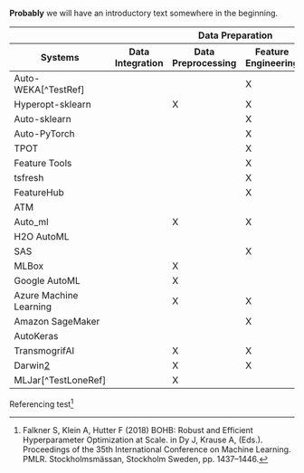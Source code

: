 **Probably** we will have an introductory text somewhere in the beginning.

<div class="overflow-auto"><table class="f6 w-100 mw8 center" cellspacing="0">
  <thead>
    <tr>
      <th class="fw6 bt b--black tl bg-white">&nbsp;</th>
      <th class="fw6 bt b--black tl bg-white">&nbsp;</th>
      <th class="fw6 bt b--black tl bg-white tc" colspan="2">Data Preparation</th>
      <th class="fw6 bt b--black tl bg-white tc" colspan="4">Modeling</th>
      <th class="fw6 bt b--black tl bg-white">&nbsp;</th>
    </tr>
    <tr>
      <th class="fw6 bb b--black tl bg-white tl">Systems</th>
      <th class="fw6 bb b--black tl bg-white tc">Data Integration</th>
      <th class="fw6 bb b--black tl bg-white tc">Data Preprocessing</th>
      <th class="fw6 bb b--black tl bg-white tc">Feature Engineering</th>
      <th class="fw6 bb b--black tl bg-white tc">Algorithm Selection</th>
      <th class="fw6 bb b--black tl bg-white tc">HPO</th>
      <th class="fw6 bb b--black tl bg-white tc">Training</th>
      <th class="fw6 bb b--black tl bg-white tc">Diagnosis</th>
      <th class="fw6 bb b--black tl bg-white tc">Deployment</th>
    </tr>
  </thead>
  <tbody class="lh-copy">
    <tr>
      <td class="tl">Auto-WEKA[^TestRef]</td> <!-- Systems -->
      <td class="tc">&nbsp;</td> <!-- Data Integration -->
      <td class="tc">&nbsp;</td> <!-- Data Preprocessing -->
      <td class="tc">X</td> <!-- Feature Engineering -->
      <td class="tc">X</td> <!-- Algorithm Selection -->
      <td class="tc">X</td> <!-- HPO -->
      <td class="tc">X</td> <!-- Training -->
      <td class="tc">X</td> <!-- Diagnosis -->
      <td class="tc">&nbsp;</td> <!-- Deployment -->
    </tr>
    <tr>
      <td class="tl">Hyperopt-sklearn</td> <!-- Systems -->
      <td class="tc">&nbsp;</td> <!-- Data Integration -->
      <td class="tc">X</td> <!-- Data Preprocessing -->
      <td class="tc">X</td> <!-- Feature Engineering -->
      <td class="tc">X</td> <!-- Algorithm Selection -->
      <td class="tc">X</td> <!-- HPO -->
      <td class="tc">X</td> <!-- Training -->
      <td class="tc">&nbsp;</td> <!-- Diagnosis -->
      <td class="tc">&nbsp;</td> <!-- Deployment -->
    </tr>
    <tr>
      <td class="tl">Auto-sklearn</td> <!-- Systems -->
      <td class="tc">&nbsp;</td> <!-- Data Integration -->
      <td class="tc">&nbsp;</td> <!-- Data Preprocessing -->
      <td class="tc">X</td> <!-- Feature Engineering -->
      <td class="tc">X</td> <!-- Algorithm Selection -->
      <td class="tc">X</td> <!-- HPO -->
      <td class="tc">X</td> <!-- Training -->
      <td class="tc">&nbsp;</td> <!-- Diagnosis -->
      <td class="tc">&nbsp;</td> <!-- Deployment -->
    </tr>
    <tr>
      <td class="tl">Auto-PyTorch</td> <!-- Systems -->
      <td class="tc">&nbsp;</td> <!-- Data Integration -->
      <td class="tc">&nbsp;</td> <!-- Data Preprocessing -->
      <td class="tc">X</td> <!-- Feature Engineering -->
      <td class="tc">X</td> <!-- Algorithm Selection -->
      <td class="tc">X</td> <!-- HPO -->
      <td class="tc">X</td> <!-- Training -->
      <td class="tc">&nbsp;</td> <!-- Diagnosis -->
      <td class="tc">&nbsp;</td> <!-- Deployment -->
    </tr>
    <tr>
      <td class="tl">TPOT</td> <!-- Systems -->
      <td class="tc">&nbsp;</td> <!-- Data Integration -->
      <td class="tc">&nbsp;</td> <!-- Data Preprocessing -->
      <td class="tc">X</td> <!-- Feature Engineering -->
      <td class="tc">X</td> <!-- Algorithm Selection -->
      <td class="tc">X</td> <!-- HPO -->
      <td class="tc">X</td> <!-- Training -->
      <td class="tc">&nbsp;</td> <!-- Diagnosis -->
      <td class="tc">&nbsp;</td> <!-- Deployment -->
    </tr>
    <tr>
      <td class="tl">Feature Tools</td> <!-- Systems -->
      <td class="tc">&nbsp;</td> <!-- Data Integration -->
      <td class="tc">&nbsp;</td> <!-- Data Preprocessing -->
      <td class="tc">X</td> <!-- Feature Engineering -->
      <td class="tc">&nbsp;</td> <!-- Algorithm Selection -->
      <td class="tc">&nbsp;</td> <!-- HPO -->
      <td class="tc">&nbsp;</td> <!-- Training -->
      <td class="tc">&nbsp;</td> <!-- Diagnosis -->
      <td class="tc">&nbsp;</td> <!-- Deployment -->
    </tr>
    <tr>
      <td class="tl">tsfresh</td> <!-- Systems -->
      <td class="tc">&nbsp;</td> <!-- Data Integration -->
      <td class="tc">&nbsp;</td> <!-- Data Preprocessing -->
      <td class="tc">X</td> <!-- Feature Engineering -->
      <td class="tc">&nbsp;</td> <!-- Algorithm Selection -->
      <td class="tc">&nbsp;</td> <!-- HPO -->
      <td class="tc">&nbsp;</td> <!-- Training -->
      <td class="tc">&nbsp;</td> <!-- Diagnosis -->
      <td class="tc">&nbsp;</td> <!-- Deployment -->
    </tr>
    <tr>
      <td class="tl">FeatureHub</td> <!-- Systems -->
      <td class="tc">&nbsp;</td> <!-- Data Integration -->
      <td class="tc">&nbsp;</td> <!-- Data Preprocessing -->
      <td class="tc">X</td> <!-- Feature Engineering -->
      <td class="tc">&nbsp;</td> <!-- Algorithm Selection -->
      <td class="tc">&nbsp;</td> <!-- HPO -->
      <td class="tc">&nbsp;</td> <!-- Training -->
      <td class="tc">&nbsp;</td> <!-- Diagnosis -->
      <td class="tc">&nbsp;</td> <!-- Deployment -->
    </tr>
    <tr>
      <td class="tl">ATM</td> <!-- Systems -->
      <td class="tc">&nbsp;</td> <!-- Data Integration -->
      <td class="tc">&nbsp;</td> <!-- Data Preprocessing -->
      <td class="tc">&nbsp;</td> <!-- Feature Engineering -->
      <td class="tc">X</td> <!-- Algorithm Selection -->
      <td class="tc">X</td> <!-- HPO -->
      <td class="tc">X</td> <!-- Training -->
      <td class="tc">X</td> <!-- Diagnosis -->
      <td class="tc">&nbsp;</td> <!-- Deployment -->
    </tr>
    <tr>
      <td class="tl">Auto_ml</td> <!-- Systems -->
      <td class="tc">&nbsp;</td> <!-- Data Integration -->
      <td class="tc">X</td> <!-- Data Preprocessing -->
      <td class="tc">X</td> <!-- Feature Engineering -->
      <td class="tc">X</td> <!-- Algorithm Selection -->
      <td class="tc">X</td> <!-- HPO -->
      <td class="tc">X</td> <!-- Training -->
      <td class="tc">&nbsp;</td> <!-- Diagnosis -->
      <td class="tc">&nbsp;</td> <!-- Deployment -->
    </tr>
    <tr>
      <td class="tl">H2O AutoML</td> <!-- Systems -->
      <td class="tc">&nbsp;</td> <!-- Data Integration -->
      <td class="tc">&nbsp;</td> <!-- Data Preprocessing -->
      <td class="tc">&nbsp;</td> <!-- Feature Engineering -->
      <td class="tc">X</td> <!-- Algorithm Selection -->
      <td class="tc">X</td> <!-- HPO -->
      <td class="tc">X</td> <!-- Training -->
      <td class="tc">&nbsp;</td> <!-- Diagnosis -->
      <td class="tc">&nbsp;</td> <!-- Deployment -->
    </tr>
    <tr>
      <td class="tl">SAS</td> <!-- Systems -->
      <td class="tc">&nbsp;</td> <!-- Data Integration -->
      <td class="tc">&nbsp;</td> <!-- Data Preprocessing -->
      <td class="tc">X</td> <!-- Feature Engineering -->
      <td class="tc">&nbsp;</td> <!-- Algorithm Selection -->
      <td class="tc">X</td> <!-- HPO -->
      <td class="tc">X</td> <!-- Training -->
      <td class="tc">&nbsp;</td> <!-- Diagnosis -->
      <td class="tc">X</td> <!-- Deployment -->
    </tr>
    </tr>
    <tr>
      <td class="tl">MLBox</td> <!-- Systems -->
      <td class="tc">&nbsp;</td> <!-- Data Integration -->
      <td class="tc">X</td> <!-- Data Preprocessing -->
      <td class="tc">&nbsp;</td> <!-- Feature Engineering -->
      <td class="tc">X</td> <!-- Algorithm Selection -->
      <td class="tc">X</td> <!-- HPO -->
      <td class="tc">X</td> <!-- Training -->
      <td class="tc">&nbsp;</td> <!-- Diagnosis -->
      <td class="tc">&nbsp;</td> <!-- Deployment -->
    </tr>
    </tr>
    <tr>
      <td class="tl">Google AutoML</td> <!-- Systems -->
      <td class="tc">&nbsp;</td> <!-- Data Integration -->
      <td class="tc">X</td> <!-- Data Preprocessing -->
      <td class="tc">&nbsp;</td> <!-- Feature Engineering -->
      <td class="tc">X</td> <!-- Algorithm Selection -->
      <td class="tc">X</td> <!-- HPO -->
      <td class="tc">X</td> <!-- Training -->
      <td class="tc">X</td> <!-- Diagnosis -->
      <td class="tc">X</td> <!-- Deployment -->
    </tr>
    </tr>
    <tr>
      <td class="tl">Azure Machine Learning</td> <!-- Systems -->
      <td class="tc">&nbsp;</td> <!-- Data Integration -->
      <td class="tc">X</td> <!-- Data Preprocessing -->
      <td class="tc">X</td> <!-- Feature Engineering -->
      <td class="tc">X</td> <!-- Algorithm Selection -->
      <td class="tc">X</td> <!-- HPO -->
      <td class="tc">X</td> <!-- Training -->
      <td class="tc">X</td> <!-- Diagnosis -->
      <td class="tc">X</td> <!-- Deployment -->
    </tr>
    </tr>
    <tr>
      <td class="tl">Amazon SageMaker</td> <!-- Systems -->
      <td class="tc">&nbsp;</td> <!-- Data Integration -->
      <td class="tc">&nbsp;</td> <!-- Data Preprocessing -->
      <td class="tc">X</td> <!-- Feature Engineering -->
      <td class="tc">X</td> <!-- Algorithm Selection -->
      <td class="tc">X</td> <!-- HPO -->
      <td class="tc">X</td> <!-- Training -->
      <td class="tc">&nbsp;</td> <!-- Diagnosis -->
      <td class="tc">X</td> <!-- Deployment -->
    </tr>
    </tr>
    <tr>
      <td class="tl">AutoKeras</td> <!-- Systems -->
      <td class="tc">&nbsp;</td> <!-- Data Integration -->
      <td class="tc">&nbsp;</td> <!-- Data Preprocessing -->
      <td class="tc">&nbsp;</td> <!-- Feature Engineering -->
      <td class="tc">&nbsp;</td> <!-- Algorithm Selection -->
      <td class="tc">X</td> <!-- HPO -->
      <td class="tc">X</td> <!-- Training -->
      <td class="tc">&nbsp;</td> <!-- Diagnosis -->
      <td class="tc">&nbsp;</td> <!-- Deployment -->
    </tr>
    </tr>
    <tr>
      <td class="tl">TransmogrifAI</td> <!-- Systems -->
      <td class="tc">&nbsp;</td> <!-- Data Integration -->
      <td class="tc">X</td> <!-- Data Preprocessing -->
      <td class="tc">X</td> <!-- Feature Engineering -->
      <td class="tc">X</td> <!-- Algorithm Selection -->
      <td class="tc">X</td> <!-- HPO -->
      <td class="tc">X</td> <!-- Training -->
      <td class="tc">&nbsp;</td> <!-- Diagnosis -->
      <td class="tc">&nbsp;</td> <!-- Deployment -->
    </tr>
    </tr>
    <tr>
      <td class="tl">Darwin<a href="#fn:TestLoneRef" class="footnote">2</a></td> <!-- Systems -->
      <td class="tc">&nbsp;</td> <!-- Data Integration -->
      <td class="tc">X</td> <!-- Data Preprocessing -->
      <td class="tc">X</td> <!-- Feature Engineering -->
      <td class="tc">X</td> <!-- Algorithm Selection -->
      <td class="tc">X</td> <!-- HPO -->
      <td class="tc">X</td> <!-- Training -->
      <td class="tc">X</td> <!-- Diagnosis -->
      <td class="tc">X</td> <!-- Deployment -->
    </tr>
    <tr>
      <td class="bb b--black tl">MLJar[^TestLoneRef]</td>
      <td class="bb b--black tc">&nbsp;</td> <!-- Data Integration -->
      <td class="bb b--black tc">X</td> <!-- Data Preprocessing -->
      <td class="bb b--black tc">&nbsp;</td> <!-- Feature Engineering -->
      <td class="bb b--black tc">X</td> <!-- Algorithm Selection -->
      <td class="bb b--black tc">X</td> <!-- HPO -->
      <td class="bb b--black tc">X</td> <!-- Training -->
      <td class="bb b--black tc">X</td> <!-- Diagnosis -->
      <td class="bb b--black tc">X</td> <!-- Deployment -->
    </tr>
  </tbody>
</table></div>

Referencing test[^TestRef]

[^TestRef]: Falkner S, Klein A, Hutter F (2018) BOHB: Robust and Efficient Hyperparameter Optimization at Scale. in Dy J, Krause A, (Eds.). Proceedings of the 35th International Conference on Machine Learning. PMLR. Stockholmsmässan, Stockholm Sweden, pp. 1437–1446.

[^TestLoneRef]: Falkner S, Klein A, Hutter F (2018) BOHB: Robust and Efficient Hyperparameter Optimization at Scale. in Dy J, Krause A, (Eds.). Proceedings of the 35th International Conference on Machine Learning. PMLR. Stockholmsmässan, Stockholm Sweden, pp. 1437–1446.

[^TestVeryLoneRef]: Falkner S, Klein A, Hutter F (2018) BOHB: Robust and Efficient Hyperparameter Optimization at Scale. in Dy J, Krause A, (Eds.). Proceedings of the 35th International Conference on Machine Learning. PMLR. Stockholmsmässan, Stockholm Sweden, pp. 1437–1446.